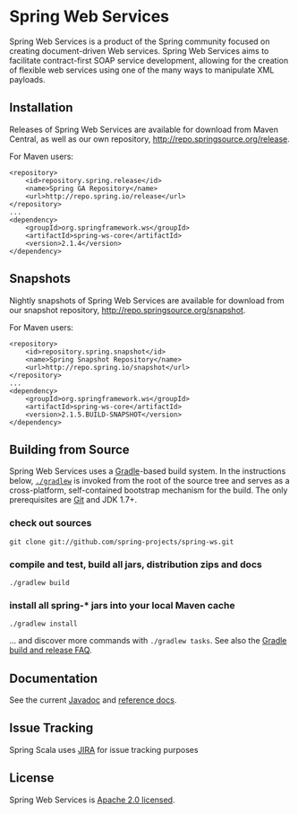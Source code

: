 # Spring Web Services
Spring Web Services is a product of the Spring community focused on creating
document-driven Web services. Spring Web Services aims to facilitate
contract-first SOAP service development, allowing for the creation of flexible
web services using one of the many ways to manipulate XML payloads.

## Installation

Releases of Spring Web Services are available for download from Maven Central,
as well as our own repository, http://repo.springsource.org/release.

For Maven users:

    <repository>
        <id>repository.spring.release</id>
        <name>Spring GA Repository</name>
        <url>http://repo.spring.io/release</url>
    </repository>
    ...
    <dependency>
        <groupId>org.springframework.ws</groupId>
        <artifactId>spring-ws-core</artifactId>
        <version>2.1.4</version>
    </dependency>
    
## Snapshots

Nightly snapshots of Spring Web Services are available for download from our
snapshot repository, http://repo.springsource.org/snapshot.

For Maven users:

    <repository>
        <id>repository.spring.snapshot</id>
        <name>Spring Snapshot Repository</name>
        <url>http://repo.spring.io/snapshot</url>
    </repository>
    ...
    <dependency>
        <groupId>org.springframework.ws</groupId>
        <artifactId>spring-ws-core</artifactId>
        <version>2.1.5.BUILD-SNAPSHOT</version>
    </dependency>

## Building from Source

Spring Web Services uses a [Gradle](http://gradle.org)-based build system. In
the instructions below, [`./gradlew`](http://vimeo.com/34436402) is invoked
from the root of the source tree and serves as a cross-platform, self-contained
bootstrap mechanism for the build. The only prerequisites are
[Git](http://help.github.com/set-up-git-redirect) and JDK 1.7+.

### check out sources
`git clone git://github.com/spring-projects/spring-ws.git`

### compile and test, build all jars, distribution zips and docs
`./gradlew build`

### install all spring-\* jars into your local Maven cache
`./gradlew install`

... and discover more commands with `./gradlew tasks`. See also the [Gradle build and release FAQ](https://github.com/spring-projects/spring-framework/wiki/Gradle-build-and-release-FAQ).

## Documentation

See the current
[Javadoc](http://static.springsource.org/spring-ws/docs/current/javadoc-api)
and [reference
docs](http://static.springsource.org/spring-ws/docs/current/spring-ws-reference
).

## Issue Tracking

Spring Scala uses [JIRA](https://jira.springsource.org/browse/SWS) for issue tracking purposes

## License

Spring Web Services is [Apache 2.0 licensed](http://www.apache.org/licenses/LICENSE-2.0.html).